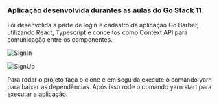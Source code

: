 ### **Aplicação desenvolvida durantes as aulas do Go Stack 11.**
Foi desenvolida a parte de login e cadastro da aplicação Go Barber, utilizando React, Typescript e conceitos como Context API para comunicação entre os componentes.

![SignIn](https://user-images.githubusercontent.com/49662901/81240466-e58d2b80-8fdd-11ea-84e3-091686fa545a.png)

![SignUp](https://user-images.githubusercontent.com/49662901/81240473-e8881c00-8fdd-11ea-9d47-740980f0eb6c.png)

Para rodar o projeto faça o clone e em seguida execute o comando yarn para baixar as dependências. Após isso rode o comando yarn start para executar a aplicação.

